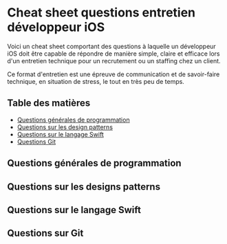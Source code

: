 # Cheat sheet questions entretien développeur iOS

Voici un cheat sheet comportant des questions à laquelle un développeur iOS doit être capable de répondre de manière simple, claire et efficace lors d'un entretien technique pour un recrutement ou un staffing chez un client.

Ce format d'entretien est une épreuve de communication et de savoir-faire technique, en situation de stress, le tout en très peu de temps.

## Table des matières
- [Questions générales de programmation](#general)
- [Questions sur les design patterns](#designpatterns)
- [Questions sur le langage Swift](#swift)
- [Questions Git](#git)

## <a name="general"></a>Questions générales de programmation

## <a name="designpatterns"></a>Questions sur les designs patterns

## <a name="swift"></a>Questions sur le langage Swift

## <a name="git"></a>Questions sur Git